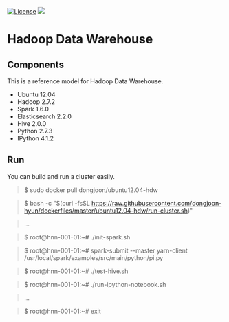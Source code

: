 [![License](https://img.shields.io/badge/license-Apache%202-blue.svg)](LICENSE)
[![](https://badge.imagelayers.io/dongjoon/ubuntu12.04-hdw:latest.svg)](https://imagelayers.io/?images=dongjoon/ubuntu12.04-hdw:latest)

Hadoop Data Warehouse
====================

Components
----------
This is a reference model for Hadoop Data Warehouse.

* Ubuntu 12.04
* Hadoop 2.7.2
* Spark 1.6.0
* Elasticsearch 2.2.0
* Hive 2.0.0
* Python 2.7.3
* IPython 4.1.2

Run
---
You can build and run a cluster easily.

> $ sudo docker pull dongjoon/ubuntu12.04-hdw

> $ bash -c "$(curl -fsSL https://raw.githubusercontent.com/dongjoon-hyun/dockerfiles/master/ubuntu12.04-hdw/run-cluster.sh)"

> ...

> $ root@hnn-001-01:~# ./init-spark.sh

> $ root@hnn-001-01:~# spark-submit --master yarn-client /usr/local/spark/examples/src/main/python/pi.py

> $ root@hnn-001-01:~# ./test-hive.sh

> $ root@hnn-001-01:~# ./run-ipython-notebook.sh

> ...

> $ root@hnn-001-01:~# exit

